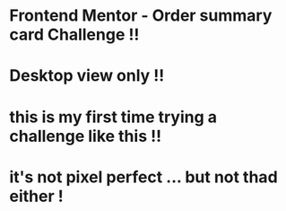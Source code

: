 # Frontend Mentor - Order summary card Challenge !!

# Desktop view only !!

# this is my first time trying a challenge like this !!

# it's not pixel perfect ... but not thad either !
